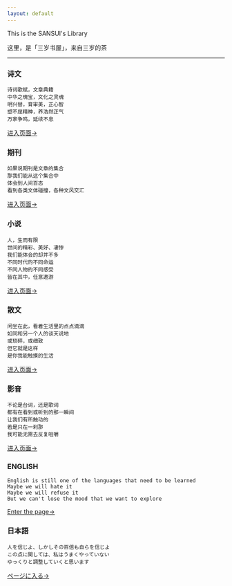 ```yaml
---
layout: default
---
```


This is the SANSUI's Library

这里，是「三岁书屋」，来自三岁的茶

---

### 诗文

```
诗词歌赋，文章典籍
中华之瑰宝，文化之灵魂
明兴替，育审美，正心智
塑不屈精神，养浩然正气
万家争鸣，延续不息
```

[进入页面→](./pages/shiwen/shiwen.html)



### 期刊

```
如果说期刊是文章的集合
那我们能从这个集合中
体会到人间百态
看到各类文体碰撞，各种文风交汇
```

[进入页面→](./pages/qikan/qikan.html)



### 小说

```
人，生而有限
世间的精彩、美好、凄惨
我们能体会的却并不多
不同时代的不同命运
不同人物的不同感受
皆在其中，任意遨游
```

[进入页面→](./pages/xiaoshuo/xiaoshuo.html)



### 散文

```
闲坐在此，看着生活里的点点滴滴
如同和另一个人的谈天说地
或琐碎，或细致
但它就是这样
是你我能触摸的生活
```

[进入页面→](./pages/sanwen/sanwen.html)



### 影音

```
不论是台词，还是歌词
都有在看到或听到的那一瞬间
让我们有所触动的
若是只在一刹那
我可能无需去反复咀嚼
```

[进入页面→](./pages/yingyin/yingyin.html)



### ENGLISH

```
English is still one of the languages that need to be learned
Maybe we will hate it
Maybe we will refuse it
But we can't lose the mood that we want to explore
```

[Enter the page→](./pages/english/english.html)



### 日本語

```
人を信じよ、しかしその百倍も自らを信じよ
この点に関しては、私はうまくやっていない
ゆっくりと調整していくと思います
```

[ページに入る→](./pages/riwen/riwen.html)

